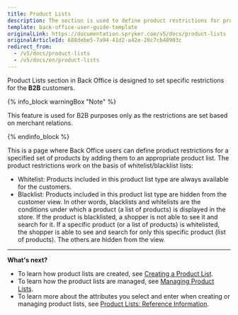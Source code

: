 ```yaml
---
title: Product Lists
description: The section is used to define product restrictions for product sets by adding them to an appropriate product list in the Back Office.
template: back-office-user-guide-template
originalLink: https://documentation.spryker.com/v5/docs/product-lists
originalArticleId: 688debe5-7a94-41d2-a42e-20c7cb48903c
redirect_from:
  - /v5/docs/product-lists
  - /v5/docs/en/product-lists
---
```


Product Lists section in Back Office is designed to set specific restrictions for the **B2B** customers.

{% info_block warningBox "Note" %}

This feature is used for B2B purposes only as the restrictions are set based on merchant relations.

{% endinfo_block %}


This is a page where Back Office users can define product restrictions for a specified set of products by adding them to an appropriate product list.
The product restrictions work on the basis of whitelist/blacklist lists:
* Whitelist: Products included in this product list type are always available for the customers.
* Blacklist: Products included in this product list type are hidden from the customer view.
In other words, blacklists and whitelists are the conditions under which a product (a list of products) is displayed in the store.
If the product is blacklisted, a shopper is not able to see it and search for it.
If a specific product (or a list of products) is whitelisted, the shopper is able to see and search for only this specific product (list of products). The others are hidden from the view.
***
**What's next?**

* To learn how product lists are created, see [Creating a Product List](/docs/scos/user/back-office-user-guides/{{page.version}}/catalog/product-lists/creating-product-lists.html).
* To learn how the product lists are managed, see [Managing Product Lists](/docs/scos/user/back-office-user-guides/{{page.version}}/catalog/product-lists/managing-product-lists.html).
* To learn more about the attributes you select and enter when creating or managing product lists, see [Product Lists: Reference Information](/docs/scos/user/back-office-user-guides/{{page.version}}/catalog/product-lists/references/product-lists-reference-information.html).

